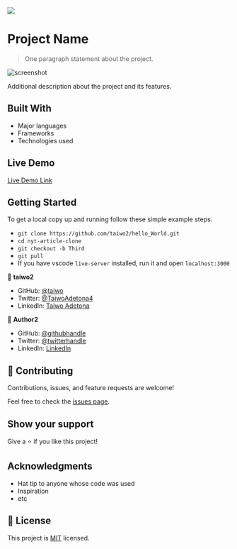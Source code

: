 ![](https://img.shields.io/badge/Microverse-blueviolet)

# Project Name

> One paragraph statement about the project.

![screenshot](./app_screenshot.png)

Additional description about the project and its features.

## Built With

- Major languages
- Frameworks
- Technologies used

## Live Demo

[Live Demo Link](https://livedemo.com)

## Getting Started

To get a local copy up and running follow these simple example steps.

- `git clone https://github.com/taiwo2/hello_World.git`
- `cd nyt-article-clone`
- `git checkout -b Third`
- `git pull`
- If you have vscode `live-server` installed, run it and open `localhost:3000`

👤 **taiwo2**

- GitHub: [@taiwo](https://github.com/taiwo2)
- Twitter: [@TaiwoAdetona4](https://twitter.com/TaiwoAdetona4)
- LinkedIn: [Taiwo Adetona](https://www.linkedin.com/in/taiwo-waliyullahi-adetona-988898180/)

👤 **Author2**

- GitHub: [@githubhandle](https://github.com/githubhandle)
- Twitter: [@twitterhandle](https://twitter.com/twitterhandle)
- LinkedIn: [LinkedIn](https://linkedin.com/linkedinhandle)

## 🤝 Contributing

Contributions, issues, and feature requests are welcome!

Feel free to check the [issues page](issues/).

## Show your support

Give a ⭐️ if you like this project!

## Acknowledgments

- Hat tip to anyone whose code was used
- Inspiration
- etc

## 📝 License

This project is [MIT](lic.url) licensed.
